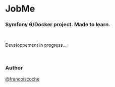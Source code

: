 # JobMe
### Symfony 6/Docker project. Made to learn.

&nbsp;

Developpement in progress...

&nbsp;

### Author

[@francoiscoche](https://github.com/francoiscoche)